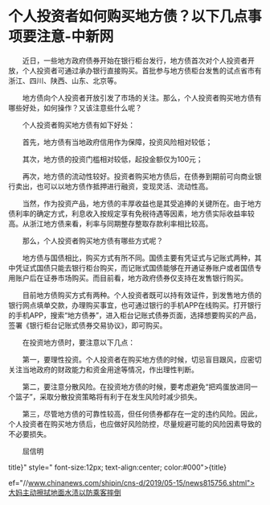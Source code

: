 # 个人投资者如何购买地方债？以下几点事项要注意-中新网

　　近日，一些地方政府债券开始在银行柜台发行，地方债首次对个人投资者开放，个人投资者可通过承办银行直接购买。首批参与地方债柜台发售的试点省市有浙江、四川、陕西、山东、北京等。

　　地方债向个人投资者开放引发了市场的关注。那么，个人投资者购买地方债有哪些好处，如何操作？又该注意些什么呢？

　　个人投资者购买地方债有如下好处：

　　首先，地方债有当地政府信用作为保障，投资风险相对较低；

　　其次，地方债的投资门槛相对较低，起投金额仅为100元；

　　再次，地方债的流动性较好。投资者购买地方债后，在债券到期前可向商业银行卖出，也可以以地方债作抵押进行融资，变现灵活、流动性高。

　　当然，作为投资产品，地方债的丰厚收益也是其受追捧的关键所在。由于地方债利率的确定方式，利息收入按规定享有免税待遇等因素，地方债实际收益率较高。从浙江地方债来看，利率与同期整存整取存款利率相比较高。

　　那么，个人投资者购买地方债有哪些方式呢？

　　地方债与国债相比，购买方式有所不同。国债主要有凭证式与记账式两种，其中凭证式国债只能去银行柜台购买，而记账式国债能够在开通证券账户或者国债专用账户后在证券市场购买。而目前看，地方政府债券仅支持在发售银行购买。

　　目前地方债购买方式有两种。个人投资者既可以持有效证件，到发售地方债的银行网点填单交款，办理购买事宜，也可通过银行的手机APP在线购买。打开银行的手机APP，搜索“地方债券”，进入柜台记账式债券页面，选择想要购买的产品，签署《银行柜台记账式债券交易协议》，即可购买。

　　在投资地方债时，要注意以下几点：

　　第一，要理性投资。个人投资者在购买地方债的时候，切忌盲目跟风，应密切关注当地政府的财政能力和资金用途等情况，作出理性判断。

　　第二，要注意分散风险。在投资地方债的时候，要考虑避免“把鸡蛋放进同一个篮子”，采取分散投资策略将有利于在发生风险时减少损失。

　　第三，尽管地方债的可靠性较高，但任何债券都存在一定的违约风险。因此，个人投资者在购买地方债后，也应做好风险防控，尽量规避可能的风险因素导致的不必要损失。

　　屈信明

title}" style=" font-size:12px; text-align:center; color:#000">{title}

ef="//www.chinanews.com/shipin/cns-d/2019/05-15/news815756.shtml">大妈主动擦拭地面水渍以防乘客摔倒
